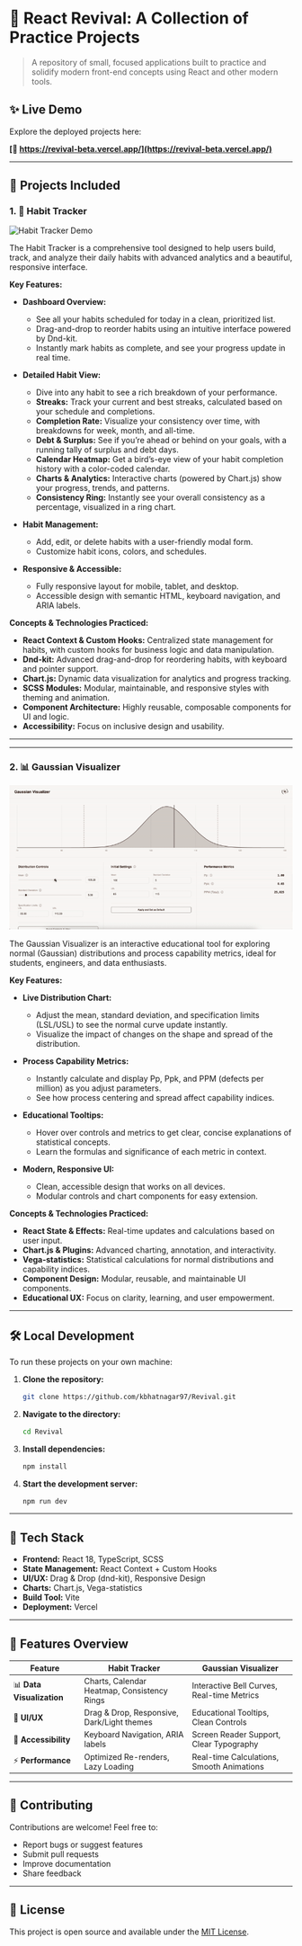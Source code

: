 # 🌟 React Revival: A Collection of Practice Projects

> A repository of small, focused applications built to practice and solidify modern front-end concepts using React and other modern tools.

## ✨ Live Demo

Explore the deployed projects here:

**[🚀 https://revival-beta.vercel.app/](https://revival-beta.vercel.app/)**

---

## 🚀 Projects Included

### 1. 🎯 Habit Tracker

![Habit Tracker Demo](public/images/habit-tracker.gif)

The Habit Tracker is a comprehensive tool designed to help users build, track, and analyze their daily habits with advanced analytics and a beautiful, responsive interface.

**Key Features:**

- **Dashboard Overview:**

  - See all your habits scheduled for today in a clean, prioritized list.
  - Drag-and-drop to reorder habits using an intuitive interface powered by Dnd-kit.
  - Instantly mark habits as complete, and see your progress update in real time.

- **Detailed Habit View:**

  - Dive into any habit to see a rich breakdown of your performance.
  - **Streaks:** Track your current and best streaks, calculated based on your schedule and completions.
  - **Completion Rate:** Visualize your consistency over time, with breakdowns for week, month, and all-time.
  - **Debt & Surplus:** See if you’re ahead or behind on your goals, with a running tally of surplus and debt days.
  - **Calendar Heatmap:** Get a bird’s-eye view of your habit completion history with a color-coded calendar.
  - **Charts & Analytics:** Interactive charts (powered by Chart.js) show your progress, trends, and patterns.
  - **Consistency Ring:** Instantly see your overall consistency as a percentage, visualized in a ring chart.

- **Habit Management:**

  - Add, edit, or delete habits with a user-friendly modal form.
  - Customize habit icons, colors, and schedules.

- **Responsive & Accessible:**
  - Fully responsive layout for mobile, tablet, and desktop.
  - Accessible design with semantic HTML, keyboard navigation, and ARIA labels.

**Concepts & Technologies Practiced:**

- **React Context & Custom Hooks:** Centralized state management for habits, with custom hooks for business logic and data manipulation.
- **Dnd-kit:** Advanced drag-and-drop for reordering habits, with keyboard and pointer support.
- **Chart.js:** Dynamic data visualization for analytics and progress tracking.
- **SCSS Modules:** Modular, maintainable, and responsive styles with theming and animation.
- **Component Architecture:** Highly reusable, composable components for UI and logic.
- **Accessibility:** Focus on inclusive design and usability.

---

---

### 2. 📊 Gaussian Visualizer

![Gaussian Visualizer Demo](public/images/gaussian-tracker.gif)

The Gaussian Visualizer is an interactive educational tool for exploring normal (Gaussian) distributions and process capability metrics, ideal for students, engineers, and data enthusiasts.

**Key Features:**

- **Live Distribution Chart:**

  - Adjust the mean, standard deviation, and specification limits (LSL/USL) to see the normal curve update instantly.
  - Visualize the impact of changes on the shape and spread of the distribution.

- **Process Capability Metrics:**

  - Instantly calculate and display Pp, Ppk, and PPM (defects per million) as you adjust parameters.
  - See how process centering and spread affect capability indices.

- **Educational Tooltips:**

  - Hover over controls and metrics to get clear, concise explanations of statistical concepts.
  - Learn the formulas and significance of each metric in context.

- **Modern, Responsive UI:**
  - Clean, accessible design that works on all devices.
  - Modular controls and chart components for easy extension.

**Concepts & Technologies Practiced:**

- **React State & Effects:** Real-time updates and calculations based on user input.
- **Chart.js & Plugins:** Advanced charting, annotation, and interactivity.
- **Vega-statistics:** Statistical calculations for normal distributions and capability indices.
- **Component Design:** Modular, reusable, and maintainable UI components.
- **Educational UX:** Focus on clarity, learning, and user empowerment.

---

## 🛠️ Local Development

To run these projects on your own machine:

1.  **Clone the repository:**
    ```bash
    git clone https://github.com/kbhatnagar97/Revival.git
    ```
2.  **Navigate to the directory:**
    ```bash
    cd Revival
    ```
3.  **Install dependencies:**
    ```bash
    npm install
    ```
4.  **Start the development server:**
    ```bash
    npm run dev
    ```

---

## 🎯 Tech Stack

- **Frontend:** React 18, TypeScript, SCSS
- **State Management:** React Context + Custom Hooks
- **UI/UX:** Drag & Drop (dnd-kit), Responsive Design
- **Charts:** Chart.js, Vega-statistics
- **Build Tool:** Vite
- **Deployment:** Vercel

---

## 🚀 Features Overview

| Feature                   | Habit Tracker                               | Gaussian Visualizer                        |
| ------------------------- | ------------------------------------------- | ------------------------------------------ |
| 📊 **Data Visualization** | Charts, Calendar Heatmap, Consistency Rings | Interactive Bell Curves, Real-time Metrics |
| 🎨 **UI/UX**              | Drag & Drop, Responsive, Dark/Light themes  | Educational Tooltips, Clean Controls       |
| 📱 **Accessibility**      | Keyboard Navigation, ARIA labels            | Screen Reader Support, Clear Typography    |
| ⚡ **Performance**        | Optimized Re-renders, Lazy Loading          | Real-time Calculations, Smooth Animations  |

---

## 🤝 Contributing

Contributions are welcome! Feel free to:

- Report bugs or suggest features
- Submit pull requests
- Improve documentation
- Share feedback

---

## 📄 License

This project is open source and available under the [MIT License](LICENSE).
